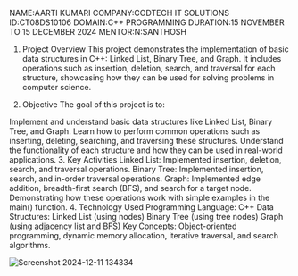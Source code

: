 NAME:AARTI KUMARI
COMPANY:CODTECH IT SOLUTIONS
ID:CT08DS10106
DOMAIN:C++ PROGRAMMING
DURATION:15 NOVEMBER TO 15 DECEMBER 2024
MENTOR:N:SANTHOSH



1. Project Overview
This project demonstrates the implementation of basic data structures in C++: Linked List, Binary Tree, and Graph. It includes operations such as insertion, deletion, search, and traversal for each structure, showcasing how they can be used for solving problems in computer science.

2. Objective
The goal of this project is to:

Implement and understand basic data structures like Linked List, Binary Tree, and Graph.
Learn how to perform common operations such as inserting, deleting, searching, and traversing these structures.
Understand the functionality of each structure and how they can be used in real-world applications.
3. Key Activities
Linked List: Implemented insertion, deletion, search, and traversal operations.
Binary Tree: Implemented insertion, search, and in-order traversal operations.
Graph: Implemented edge addition, breadth-first search (BFS), and search for a target node.
Demonstrating how these operations work with simple examples in the main() function.
4. Technology Used
Programming Language: C++
Data Structures:
Linked List (using nodes)
Binary Tree (using tree nodes)
Graph (using adjacency list and BFS)
Key Concepts: Object-oriented programming, dynamic memory allocation, iterative traversal, and search algorithms.


![Screenshot 2024-12-11 134334](https://github.com/user-attachments/assets/34d193fe-6bb0-43c3-bc7a-f4e46d20c60c)

